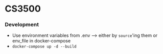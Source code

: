 # CS3500

### Development
- Use environment variables from .env --> either by `source`'ing them or env_file
in docker-compose
- `docker-compose up -d --build`
